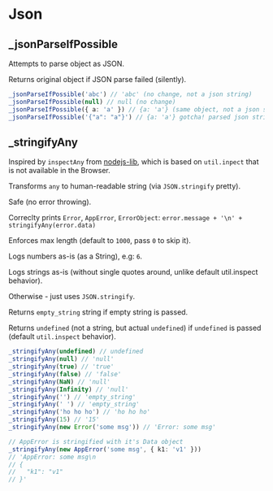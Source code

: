 # Json

## \_jsonParseIfPossible

Attempts to parse object as JSON.

Returns original object if JSON parse failed (silently).

```ts
_jsonParseIfPossible('abc') // 'abc' (no change, not a json string)
_jsonParseIfPossible(null) // null (no change)
_jsonParseIfPossible({ a: 'a' }) // {a: 'a'} (same object, not a json string)
_jsonParseIfPossible('{"a": "a"}') // {a: 'a'} gotcha! parsed json string into an object!
```

## \_stringifyAny

Inspired by `inspectAny` from [nodejs-lib](https://github.com/NaturalCycles/nodejs-lib), which is
based on `util.inpect` that is not available in the Browser.

Transforms `any` to human-readable string (via `JSON.stringify` pretty).

Safe (no error throwing).

Correclty prints `Error`, `AppError`, `ErrorObject`:
`error.message + '\n' + stringifyAny(error.data)`

Enforces max length (default to `1000`, pass `0` to skip it).

Logs numbers as-is (as a String), e.g: `6`.

Logs strings as-is (without single quotes around, unlike default util.inspect behavior).

Otherwise - just uses `JSON.stringify`.

Returns `empty_string` string if empty string is passed.

Returns `undefined` (not a string, but actual `undefined`) if `undefined` is passed (default
`util.inspect` behavior).

```ts
_stringifyAny(undefined) // undefined
_stringifyAny(null) // 'null'
_stringifyAny(true) // 'true'
_stringifyAny(false) // 'false'
_stringifyAny(NaN) // 'null'
_stringifyAny(Infinity) // 'null'
_stringifyAny('') // 'empty_string'
_stringifyAny(' ') // 'empty_string'
_stringifyAny('ho ho ho') // 'ho ho ho'
_stringifyAny(15) // '15'
_stringifyAny(new Error('some msg')) // 'Error: some msg'

// AppError is stringified with it's Data object
_stringifyAny(new AppError('some msg', { k1: 'v1' }))
// 'AppError: some msg\n
// {
//   "k1": "v1"
// }'
```
